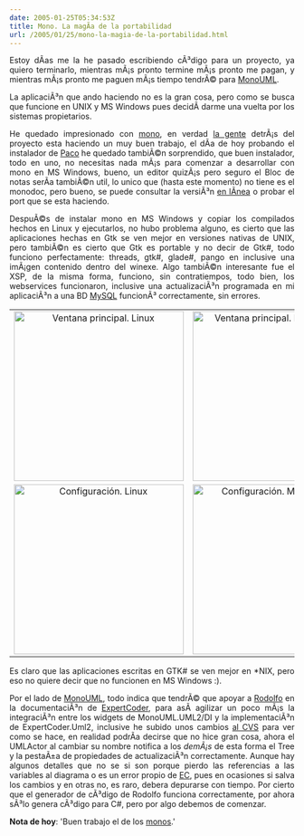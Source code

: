 ```yaml
---
date: 2005-01-25T05:34:53Z
title: Mono. La magÃ­a de la portabilidad
url: /2005/01/25/mono-la-magia-de-la-portabilidad.html
---
```


<div style="clear:both;"></div>
<p align="justify">Estoy dÃ­as me la he pasado escribiendo cÃ³digo para un proyecto, ya quiero terminarlo, mientras mÃ¡s pronto termine mÃ¡s pronto me pagan, y mientras mÃ¡s pronto me paguen mÃ¡s tiempo tendrÃ© para <a href="http://monouml.sf.net">MonoUML</a>.</p>
<p align="justify">La aplicaciÃ³n que ando haciendo no es la gran cosa, pero como se busca que funcione en UNIX y MS Windows pues decidÃ­ darme una vuelta por los sistemas propietarios.</p>
<p align="justify">He quedado impresionado con <a href="http://www.mono-project.com">mono</a>, en verdad <a href="http://primates.ximian.com">la gente</a> detrÃ¡s del proyecto esta haciendo un muy buen trabajo, el dÃ­a de hoy probando el instalador de <a href="http://mfconsulting.com/blog/">Paco</a> he quedado tambiÃ©n sorprendido, que buen instalador, todo en uno, no necesitas nada mÃ¡s para comenzar a desarrollar con mono en MS Windows, bueno, un editor quizÃ¡s pero seguro el Bloc de notas serÃ­a tambiÃ©n util, lo unico que (hasta este momento) no tiene es el monodoc, pero bueno, se puede consultar la versiÃ³n <a href="http://www.go-mono.com/docs">en lÃ­nea</a> o probar el port que se esta haciendo.</p>
<p align="justify">
DespuÃ©s de instalar mono en MS Windows y copiar los compilados hechos en Linux y ejecutarlos, no hubo problema alguno, es cierto que las aplicaciones hechas en Gtk se ven mejor en versiones nativas de UNIX, pero tambiÃ©n es cierto que Gtk es portable y no decir de Gtk#, todo funciono perfectamente: threads, gtk#, glade#, pango en inclusive una imÃ¡gen contenido dentro del winexe. Algo tambiÃ©n interesante fue el XSP, de la misma forma, funciono, sin contratiempos, todo bien, los webservices funcionaron, inclusive una actualizaciÃ³n programada en mi aplicaciÃ³n a una BD <a href="http://www.mysql.org">MySQL</a> funcionÃ³ correctamente, sin errores.</p>
<p align="center">
<table align="center">
<tr>
<td width="50%" align="center">
<a href="http://www.geocities.com/k4rny/imgs/2005_ene_25/main_lin.png"><img src="http://www.geocities.com/k4rny/imgs/2005_ene_25/main_lin.png" heigth="187" width="300" alt="Ventana principal. Linux" title="Ventana principal. Linux" border="0"/></a>
</td>
<td width="50%" align="center">
<a href="http://www.geocities.com/k4rny/imgs/2005_ene_25/main_win.png"><img src="http://www.geocities.com/k4rny/imgs/2005_ene_25/main_win.png" heigth="175" width="300" alt="Ventana principal. MS Windows" title="Ventana principal. MS Windows" border="0"/></a>
</td>
</tr>
<tr>
<td width="50%" align="center">
<a href="http://www.geocities.com/k4rny/imgs/2005_ene_25/settings_lin.png"><img src="http://www.geocities.com/k4rny/imgs/2005_ene_25/settings_lin.png" heigth="136" width="300" alt="Configuraci&oacute;n. Linux" title="Configuraci&oacute;n. Linux" border="0"/></a>
</td>
<td width="50%" align="center">
<a href="http://www.geocities.com/k4rny/imgs/2005_ene_25/settings_win.png"><img src="http://www.geocities.com/k4rny/imgs/2005_ene_25/settings_win.png" heigth="129" width="300" alt="Configuraci&oacute;n. MS Windows" title="Configuraci&oacute;n. MS Windows" border="0"/></a>
</td>
</tr>
</table>
<p align="justify">Es claro que las aplicaciones escritas en GTK# se ven mejor en *NIX, pero eso no quiere decir que no funcionen en MS Windows :).</p>
<p align="justify">Por el lado de <a href="http://monouml.sf.net">MonoUML</a>, todo indica que tendrÃ© que apoyar a <a href="http://rodolfocampero.blogspot.com">Rodolfo</a> en la documentaciÃ³n de <a href="http://expertcoder.sf.net">ExpertCoder</a>, para asÃ­ agilizar un poco mÃ¡s la integraciÃ³n entre los widgets de MonoUML.UML2/DI y la implementaciÃ³n de ExpertCoder.Uml2, inclusive he subido unos cambios <a href="http://cvs.sourceforge.net/viewcvs.py/monouml">al CVS</a> para ver como se hace, en realidad podrÃ­a decirse que no hice gran cosa, ahora el UMLActor al cambiar su nombre notifica a los <span style="font-style:italic;">demÃ¡s</span> de esta forma el Tree y la pestaÃ±a de propiedades de actualizaciÃ³n correctamente. Aunque hay algunos detalles que no se si son porque pierdo las referencias a las variables al diagrama o es un error propio de <a href="http://expertcoder.sf.net">EC</a>, pues en ocasiones si salva los cambios y en otras no, es raro, debera depurarse con tiempo. Por cierto que el generador de cÃ³digo de Rodolfo funciona correctamente, por ahora sÃ³lo genera cÃ³digo para C#, pero por algo debemos de comenzar.</p>
<p>
<span style="font-weight:bold;">Nota de hoy</span>: 'Buen trabajo el de los <a href="http://www.ximian.com">monos</a>.'</p>
<div style="clear:both; padding-bottom: 0.25em;"></div>
